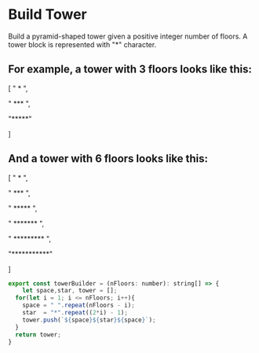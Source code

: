 
# Build Tower
Build a pyramid-shaped tower given a positive integer number of floors. A tower block is represented with "*" character.

## For example, a tower with 3 floors looks like this:

[
  "  *  ",
  
  " *** ", 
  
  "*****"
  
]

## And a tower with 6 floors looks like this:

[
  "     *     ", 
  
  "    ***    ", 
  
  "   *****   ", 
  
  "  *******  ", 
  
  " ********* ", 
  
  "***********"
  
]
```JavaScript
export const towerBuilder = (nFloors: number): string[] => {
    let space,star, tower = [];
  for(let i = 1; i <= nFloors; i++){
    space = " ".repeat(nFloors - i);
    star  = "*".repeat((2*i) - 1);
    tower.push(`${space}${star}${space}`);
  }
  return tower;
}
```
